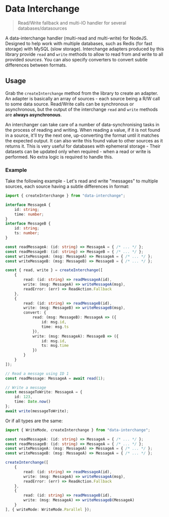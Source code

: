 # Data Interchange
> Read/Write fallback and multi-IO handler for several databases/datasources

A data-interchange handler (multi-read and multi-write) for NodeJS. Designed to help work with multiple databases, such as Redis (for fast storage) with MySQL (slow storage). Interchange adapters produced by this library provide `read` and `write` methods to allow to read from and write to all provided _sources_. You can also specify converters to convert subtle differences between formats.

## Usage

Grab the `createInterchange` method from the library to create an adapter. An adapter is basically an array of sources - each source being a R/W call to some data source. Read/Write calls can be synchronous or asynchronous, but the output of the interchange `read` and `write` methods are **always asynchronous**.

An interchanger can take care of a number of data-synchronising tasks in the process of reading and writing. When reading a value, if it is not found in a source, it'll try the next one, up-converting the format until it matches the expected output. It can also write this found value to other sources as it returns it. This is very useful for databases with ephemeral storage - Their datasets can be updated only when required - when a read or write is performed. No extra logic is required to handle this.

### Example

Take the following example - Let's read and write "messages" to multiple sources, each source having a subtle differences in format:

```typescript
import { createInterchange } from "data-interchange";

interface MessageA {
    id: string;
    time: number;
}
interface MessageB {
    id: string;
    ts: number;
}

const readMessageA: (id: string) => MessageA = { /* ... */ };
const readMessageB: (id: string) => MessageB = { /* ... */ };
const writeMessageA: (msg: MessageA) => MessageA = { /* ... */ };
const writeMessageB: (msg: MessageB) => MessageB = { /* ... */ };

const { read, write } = createInterchange([
    {
        read: (id: string) => readMessageA(id),
        write: (msg: MessageA) => writeMessageA(msg),
        readError: (err) => ReadAction.Fallback
    },
    {
        read: (id: string) => readMessageB(id),
        write: (msg: MessageB) => writeMessageB(msg),
        convert: {
            read: (msg: MessageB): MessageA => ({
                id: msg.id,
                time: msg.ts
            }),
            write: (msg: MessageA): MessageB => ({
                id: msg.id,
                ts: msg.time
            })
        }
    }
]);

// Read a message using ID 1
const readMessage: MessageA = await read(1);

// Write a message
const messageToWrite: MessageA = {
    id: 123,
    time: Date.now()
};
await write(messageToWrite);
```

Or if all types are the same:

```typescript
import { WriteMode, createInterchange } from "data-interchange";

const readMessageA: (id: string) => MessageA = { /* ... */ };
const readMessageB: (id: string) => MessageA = { /* ... */ };
const writeMessageA: (msg: MessageA) => MessageA = { /* ... */ };
const writeMessageB: (msg: MessageA) => MessageA = { /* ... */ };

createInterchange([
    {
        read: (id: string) => readMessageA(id),
        write: (msg: MessageA) => writeMessageA(msg),
        readError: (err) => ReadAction.Fallback
    },
    {
        read: (id: string) => readMessageB(id),
        write: (msg: MessageA) => writeMessageB(MessageA)
    }
], { writeMode: WriteMode.Parallel });
```

